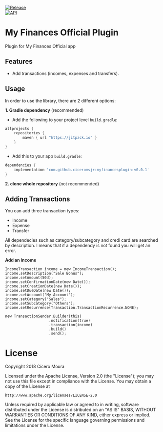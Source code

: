 [![Release](https://github.com/ciceromsjr/myfinancesplugin/blob/master/release/current_release.svg)](https://jitpack.io/#ciceromsjr/myfinancesplugin)  
[![API](https://img.shields.io/badge/API-15%2B-green.svg?style=flat)](https://android-arsenal.com/api?level=15)

# My Finances Official Plugin
Plugin for My Finances Official app


Features
-----
- Add transactions (incomes, expenses and transfers).
 
Usage
-----

In order to use the library, there are 2 different options:

**1. Gradle dependency** (recommended)

  -  Add the following to your project level `build.gradle`:
 
```gradle
allprojects {
	repositories {
		maven { url "https://jitpack.io" }
	}
}
```
  -  Add this to your app `build.gradle`:
 
```gradle
dependencies {
	implementation 'com.github.ciceromsjr:myfinancesplugin:v0.0.1'
}
```
	
**2. clone whole repository** (not recommended)

Adding Transactions
-----

You can add three transaction types:

- Income
- Expense
- Transfer

All dependecies such as category/subcategory and credi card are searched by description.
I means that if a dependendy is not found you will get an error.

**Add an Income**

```
IncomeTransaction income = new IncomeTransaction();
income.setDescription("Sale Bonus");
income.setAmount(50d);
income.setConfirmationDate(new Date());
income.setCreationDate(new Date());
income.setDueDate(new Date());
income.setAccount("My Account");
income.setCategory("Sales");
income.setSubcategory("Others");
income.setRecurrence(Transaction.TransactionRecurrence.NONE);

new TransactionSender.Builder(this)
                    .notification(true)
                    .transaction(income)
                    .build()
                    .send();

```

License
=======
Copyright 2018 Cícero Moura

Licensed under the Apache License, Version 2.0 (the "License");
you may not use this file except in compliance with the License.
You may obtain a copy of the License at

    http://www.apache.org/licenses/LICENSE-2.0

Unless required by applicable law or agreed to in writing, software
distributed under the License is distributed on an "AS IS" BASIS,
WITHOUT WARRANTIES OR CONDITIONS OF ANY KIND, either express or implied.
See the License for the specific language governing permissions and
limitations under the License.
